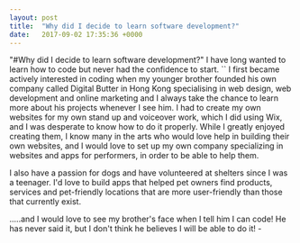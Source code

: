 ```yaml
---
layout: post
title:  "Why did I decide to learn software development?"
date:   2017-09-02 17:35:36 +0000
---
```




"#Why did I decide to learn software development?"  I have long wanted to learn how to code but never had the confidence to start.  `` I first became actively interested in coding when my younger brother founded his own company called Digital Butter in Hong Kong specialising in web design, web development and online marketing and I always take the chance to learn more about his projects whenever I see him. I had to create my own websites for my own stand up and voiceover work, which I did using Wix, and I was desperate to know how to do it properly. While I greatly enjoyed creating them, I know many in the arts who would love help in building their own websites, and I would love to set up my own company specializing in websites and apps for performers, in order to be able to help them. 

I also have a passion for dogs and have volunteered at shelters since I was a teenager. I'd love to build apps that helped pet owners find products, services and pet-friendly locations that are more user-friendly than those that currently exist.

.....and  I would love to see my brother's face when I tell him I can code! He has never said it, but I don't think he believes I will be able to do it! - 
